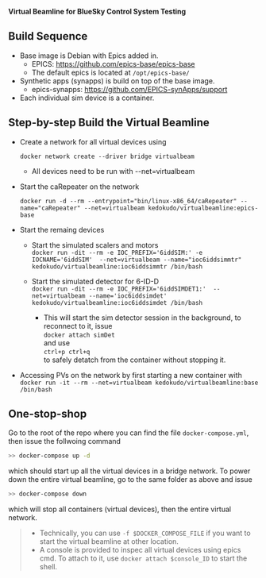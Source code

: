 __Virtual Beamline for BlueSky Control System Testing__

## Build Sequence
* Base image is Debian with Epics added in.
    * EPICS: https://github.com/epics-base/epics-base
    * The default epics is located at `/opt/epics-base/`
* Synthetic apps (synapps) is build on top of the base image.
    * epics-synapps: https://github.com/EPICS-synApps/support
* Each individual sim device is a container.


## Step-by-step Build the Virtual Beamline
* Create a network for all virtual devices using

    `docker network create --driver bridge virtualbeam`
    
    * All devices need to be run with --net=virtualbeam
* Start the caRepeater on the network

    `docker run -d --rm --entrypoint="bin/linux-x86_64/caRepeater" --name="caRepeater" --net=virtualbeam kedokudo/virtualbeamline:epics-base`

* Start the remaing devices
    * Start the simulated scalers and motors  
    `docker run -dit --rm -e IOC_PREFIX='6iddSIM:' -e IOCNAME='6iddSIM'  --net=virtualbeam --name="ioc6iddsimmtr" kedokudo/virtualbeamline:ioc6iddsimmtr /bin/bash`

    * Start the simulated detector for 6-ID-D  
    `docker run -dit --rm -e IOC_PREFIX='6iddSIMDET1:'  --net=virtualbeam --name='ioc6iddsimdet' kedokudo/virtualbeamline:ioc6iddsimdet /bin/bash`
        * This will start the sim detector session in the background, to reconnect to it, issue  
            `docker attach simDet`  
        and use  
            `ctrl+p ctrl+q`  
        to safely detatch from the container without stopping it.

* Accessing PVs on the network by first starting a new container with  
    `docker run -it --rm --net=virtualbeam kedokudo/virtualbeamline:base /bin/bash`  


## One-stop-shop

Go to the root of the repo where you can find the file `docker-compose.yml`, then issue the follwoing command

```bash
>> docker-compose up -d
```

which should start up all the virtual devices in a bridge network.  To power down the entire virtual beamline, go to the same folder as above and issue

```bash
>> docker-compose down
```

which will stop all containers (virtual devices), then the entire virtual network.

> * Technically, you can use `-f $DOCKER_COMPOSE_FILE` if you want to start the virtual beamline at other location.  
> * A console is provided to inspec all virtual devices using epics cmd.  To attach to it, use `docker attach $console_ID` to start the shell.
